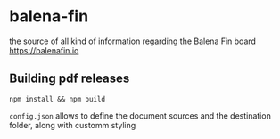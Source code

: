 # balena-fin
the source of all kind of information regarding the Balena Fin board https://balenafin.io

## Building pdf releases

```
npm install && npm build
```

`config.json` allows to define the document sources and the destination folder, along with customm styling
